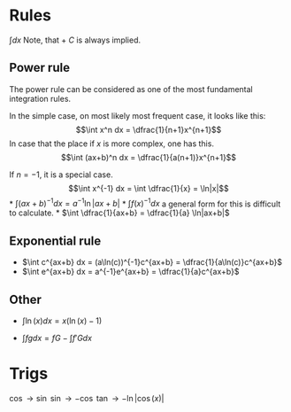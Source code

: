 

# Rules
$\int dx$
Note, that + $C$ is always implied.
## Power rule
The power rule can be considered as one of the most fundamental integration rules.

In the simple case, on most likely most frequent case, it looks like this:
$$\int x^n dx = \dfrac{1}{n+1}x^{n+1}$$
In case that the place if $x$ is more complex, one has this.
$$\int (ax+b)^n dx = \dfrac{1}{a(n+1)}x^{n+1}$$

If $n=-1$, it is a special case.
$$\int x^{-1} dx = \int \dfrac{1}{x} = \ln|x|$$
	* $\int (ax+b)^{-1} dx = a^{-1}\ln|ax+b|$
	* $\int f(x)^{-1}dx$ a general form for this is difficult to calculate.
	* $\int \dfrac{1}{ax+b} = \dfrac{1}{a} \ln|ax+b|$
## Exponential rule

* $\int c^{ax+b} dx = (a\ln(c))^{-1}c^{ax+b} = \dfrac{1}{a\ln(c)}c^{ax+b}$
* $\int e^{ax+b} dx = a^{-1}e^{ax+b} = \dfrac{1}{a}c^{ax+b}$

## Other
* $\int \ln(x) dx=x(\ln(x)-1)$

* $\int f gdx = f G - \int f' G dx$


# Trigs

$\cos \to \sin$
$\sin \to -\cos$
$\tan \to -\ln|\cos(x)|$

